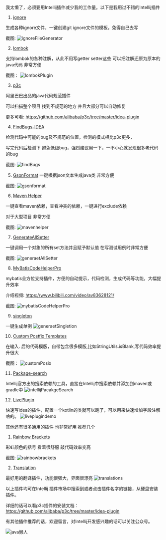 
我太懒了，必须要用Intellij插件减少我的工作量。以下是我用过不错的Intellij插件

1. [ignore](https://plugins.jetbrains.com/plugin/7495--ignore)

生成各种ignore文件，一键创建git ignore文件的模板，免得自己去写

截图:
![ignoreFileGenerator](https://gejun123456.coding.net/p/MyBatisCodeHelper-Pro/d/MyBatisCodeHelper-Pro/git/raw/master/screenshots/ignoreFileGenerator.png)

2. [lombok](https://plugins.jetbrains.com/plugin/6317-lombok-plugin)

支持lombok的各种注解，从此不用写getter setter这些 可以把注解还原为原本的java代码 非常方便

截图：
![lombokPlugin](https://gejun123456.coding.net/p/MyBatisCodeHelper-Pro/d/MyBatisCodeHelper-Pro/git/raw/master/screenshots/lombokPlugin.gif)

3. [p3c](https://plugins.jetbrains.com/plugin/10046-alibaba-java-coding-guidelines)

阿里巴巴出品的java代码规范插件

可以扫描整个项目 找到不规范的地方 并且大部分可以自动修复

更多可看: https://github.com/alibaba/p3c/tree/master/idea-plugin

4. [FindBugs-IDEA](https://plugins.jetbrains.com/plugin/3847-findbugs-idea)

检测代码中可能的bug及不规范的位置，检测的模式相比p3c更多，

写完代码后检测下 避免低级bug，强烈建议用一下，一不小心就发现很多老代码的bug

截图:
![findBugs](https://gejun123456.coding.net/p/MyBatisCodeHelper-Pro/d/MyBatisCodeHelper-Pro/git/raw/master/screenshots/findBugs.gif)

5. [GsonFormat](https://plugins.jetbrains.com/plugin/7654-gsonformat)
一键根据json文本生成java类  非常方便

截图:
![gsonformat](https://gejun123456.coding.net/p/MyBatisCodeHelper-Pro/d/MyBatisCodeHelper-Pro/git/raw/master/screenshots/gsonformat.gif)

6. [Maven Helper](https://plugins.jetbrains.com/plugin/7179-maven-helper)

一键查看maven依赖，查看冲突的依赖，一键进行exclude依赖

对于大型项目 非常方便

截图:
![mavenhelper](https://gejun123456.coding.net/p/MyBatisCodeHelper-Pro/d/MyBatisCodeHelper-Pro/git/raw/master/screenshots/mavenhelper.png)

7. [GenerateAllSetter](https://plugins.jetbrains.com/plugin/9360-generateallsetter)

一键调用一个对象的所有set方法并且赋予默认值 在写测试用例时非常方便

截图:
![generaetAllSetter](https://gejun123456.coding.net/p/MyBatisCodeHelper-Pro/d/MyBatisCodeHelper-Pro/git/raw/master/screenshots/generaetAllSetter.gif)

8. [MyBatisCodeHelperPro](https://plugins.jetbrains.com/plugin/9837-mybatiscodehelperpro)

mybatis全方位支持插件，方便的自动提示，代码检测，生成代码等功能，大幅提升效率

介绍视频: https://www.bilibili.com/video/av83628121/

截图:
![mybatisCodeHelperPro](https://gejun123456.coding.net/p/MyBatisCodeHelper-Pro/d/MyBatisCodeHelper-Pro/git/raw/master/screenshots/mybatisCodeHelperPro.gif)

9. [singleton](https://plugins.jetbrains.com/plugin/9415-singleton)

一键生成单例
![generaetSingletion](https://gejun123456.coding.net/p/MyBatisCodeHelper-Pro/d/MyBatisCodeHelper-Pro/git/raw/master/screenshots/generaetSingletion.gif)

10. [Custom Postfix Templates](https://plugins.jetbrains.com/plugin/9862-custom-postfix-templates)

在输入. 后的代码模版，自带包含很多模版,比如StringUtils.isBlank,写代码效率提升很大

截图：
![customPosix](https://gejun123456.coding.net/p/MyBatisCodeHelper-Pro/d/MyBatisCodeHelper-Pro/git/raw/master/screenshots/customPosix.gif)

11. [Package-search](https://plugins.jetbrains.com/plugin/12507-package-search)

Intellij官方出的搜索依赖的工具，直接在Intellij中搜索依赖并添加到maven或gradle中
![intellijPacakgeSearch](https://gejun123456.coding.net/p/MyBatisCodeHelper-Pro/d/MyBatisCodeHelper-Pro/git/raw/master/screenshots/intellijPacakgeSearch.gif)

12. [LivePlugin](https://plugins.jetbrains.com/plugin/7282-liveplugin/versions)

快速写idea的插件，配置一个kotlin的类就可以跑了，可以用来快速增加字段注解啥的。
![liveplugindemo](https://gejun123456.coding.net/p/MyBatisCodeHelper-Pro/d/MyBatisCodeHelper-Pro/git/raw/master/screenshots/liveplugindemo.gif)

其他还有很多通用的插件  也非常好用 推荐几个
1. [Rainbow Brackets](https://plugins.jetbrains.com/plugin/10080-rainbow-brackets)

彩虹颜色的括号  看着很舒服 敲代码效率变高

截图:
![rainbowbrackets](https://gejun123456.coding.net/p/MyBatisCodeHelper-Pro/d/MyBatisCodeHelper-Pro/git/raw/master/screenshots/rainbowbrackets.png)

2. [Translation](https://plugins.jetbrains.com/plugin/8579-translation)

最好用的翻译插件，功能很强大，界面很漂亮
![translations](https://gejun123456.coding.net/p/MyBatisCodeHelper-Pro/d/MyBatisCodeHelper-Pro/git/raw/master/screenshots/translations.gif)


以上插件均可在Intellij 插件市场中搜索到或者点击插件名字的链接，从硬盘安装插件。

详细的话可以看p3c插件的安装文档：https://github.com/alibaba/p3c/tree/master/idea-plugin

有其他插件推荐的话，欢迎留言，对Intellij开发感兴趣的话可以关注公众号。

![java懒人](https://gejun123456.coding.net/p/MyBatisCodeHelper-Pro/d/MyBatisCodeHelper-Pro/git/raw/master/screenshots/myQr.jpg)


